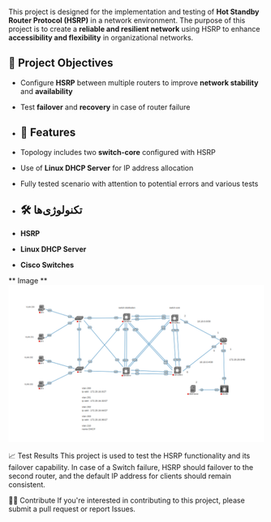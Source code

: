 This project is designed for the implementation and testing of **Hot Standby Router Protocol (HSRP)** in a network environment. 
The purpose of this project is to create a **reliable and resilient network** using HSRP to enhance **accessibility and flexibility** in organizational networks.

## 🎯 Project Objectives  
- Configure **HSRP** between multiple routers to improve **network stability** and **availability**  
- Test **failover** and **recovery** in case of router failure

- ## 🔧 Features
- Topology includes two **switch-core** configured with HSRP  
- Use of **Linux DHCP Server** for IP address allocation    
- Fully tested scenario with attention to potential errors and various tests

- ## 🛠️ تکنولوژی‌ها
- **HSRP**  
- **Linux DHCP Server**  
- **Cisco Switches**  

** Image **
![HSRP Network Topology](HSRP.png)

📈 Test Results
This project is used to test the HSRP functionality and its failover capability. In case of a Switch failure, HSRP should failover to the second router, and the default IP address for clients should remain consistent.

🧑‍💻 Contribute
If you're interested in contributing to this project, please submit a pull request or report Issues.
